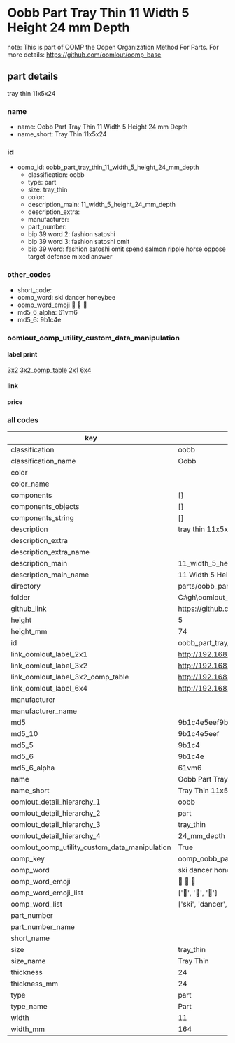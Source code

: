 # Oobb Part Tray Thin 11 Width 5 Height 24 mm Depth  

note: This is part of OOMP the Oopen Organization Method For Parts. For more details: https://github.com/oomlout/oomp_base

##  part details
  



tray thin 11x5x24



### name
* name: Oobb Part Tray Thin 11 Width 5 Height 24 mm Depth
* name_short: Tray Thin 11x5x24 
### id
* oomp_id: oobb_part_tray_thin_11_width_5_height_24_mm_depth
  * classification: oobb
  * type: part
  * size: tray_thin
  * color: 
  * description_main: 11_width_5_height_24_mm_depth
  * description_extra: 
  * manufacturer: 
  * part_number: 
  * bip 39 word 2: fashion satoshi
  * bip 39 word 3: fashion satoshi omit
  * bip 39 word: fashion satoshi omit spend salmon ripple horse oppose target defense mixed answer

### other_codes
* short_code: 
* oomp_word: ski dancer honeybee
* oomp_word_emoji :ski: :dancer: :honeybee:
* md5_6_alpha: 61vm6
* md5_6: 9b1c4e






### oomlout_oomp_utility_custom_data_manipulation
#### label print
[3x2](http://192.168.1.245:1112/?label=oomp%2061vm6)
[3x2_oomp_table](http://192.168.1.108:1112/?label=oomp%2061vm6)
[2x1](http://192.168.1.242:1112/?label=oomp%2061vm6)
[6x4](http://192.168.1.55:1112/?label=oomp%2061vm6)    

#### link

                              

#### price







### all codes 
| key | value |  
| --- | --- |  
| classification | oobb |  
| classification_name | Oobb |  
| color |  |  
| color_name |  |  
| components | [] |  
| components_objects | [] |  
| components_string | [] |  
| description | tray thin 11x5x24 |  
| description_extra |  |  
| description_extra_name |  |  
| description_main | 11_width_5_height_24_mm_depth |  
| description_main_name | 11 Width 5 Height 24 mm Depth |  
| directory | parts/oobb_part_tray_thin_11_width_5_height_24_mm_depth |  
| folder | C:\gh\oomlout_oobb_version_4_generated_parts\parts\oobb_part_tray_thin_11_width_5_height_24_mm_depth |  
| github_link | https://github.com/oomlout/oomlout_oomp_part_src/tree/main/parts/oobb_part_tray_thin_11_width_5_height_24_mm_depth |  
| height | 5 |  
| height_mm | 74 |  
| id | oobb_part_tray_thin_11_width_5_height_24_mm_depth |  
| link_oomlout_label_2x1 | http://192.168.1.242:1112/?label=oomp%2061vm6 |  
| link_oomlout_label_3x2 | http://192.168.1.245:1112/?label=oomp%2061vm6 |  
| link_oomlout_label_3x2_oomp_table | http://192.168.1.108:1112/?label=oomp%2061vm6 |  
| link_oomlout_label_6x4 | http://192.168.1.55:1112/?label=oomp%2061vm6 |  
| manufacturer |  |  
| manufacturer_name |  |  
| md5 | 9b1c4e5eef9b8dbae95f3d1534efda9a |  
| md5_10 | 9b1c4e5eef |  
| md5_5 | 9b1c4 |  
| md5_6 | 9b1c4e |  
| md5_6_alpha | 61vm6 |  
| name | Oobb Part Tray Thin 11 Width 5 Height 24 mm Depth |  
| name_short | Tray Thin 11x5x24  |  
| oomlout_detail_hierarchy_1 | oobb |  
| oomlout_detail_hierarchy_2 | part |  
| oomlout_detail_hierarchy_3 | tray_thin |  
| oomlout_detail_hierarchy_4 | 24_mm_depth |  
| oomlout_oomp_utility_custom_data_manipulation | True |  
| oomp_key | oomp_oobb_part_tray_thin_11_width_5_height_24_mm_depth |  
| oomp_word | ski dancer honeybee |  
| oomp_word_emoji | :ski: :dancer: :honeybee: |  
| oomp_word_emoji_list | [':ski:', ':dancer:', ':honeybee:'] |  
| oomp_word_list | ['ski', 'dancer', 'honeybee'] |  
| part_number |  |  
| part_number_name |  |  
| short_name |  |  
| size | tray_thin |  
| size_name | Tray Thin |  
| thickness | 24 |  
| thickness_mm | 24 |  
| type | part |  
| type_name | Part |  
| width | 11 |  
| width_mm | 164 |  
